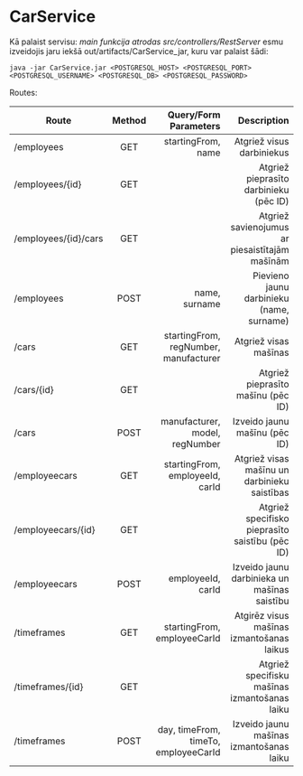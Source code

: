 # CarService

Kā palaist servisu:
*main funkcija atrodas src/controllers/RestServer*
esmu izveidojis jaru iekšā out/artifacts/CarService_jar, kuru var palaist šādi:

`java -jar CarService.jar <POSTGRESQL_HOST> <POSTGRESQL_PORT> <POSTGRESQL_USERNAME> <POSTGRESQL_DB> <POSTGRESQL_PASSWORD>`

Routes:

| Route         | Method           | Query/Form Parameters  | Description  |
| ------------- |:-------------:| -----:| -----:|
| /employees      | GET |startingFrom, name  | Atgriež visus darbiniekus
| /employees/{id}      | GET      |    | Atgriež pieprasīto darbinieku (pēc ID)
| /employees/{id}/cars      | GET      |    | Atgriež savienojumus ar piesaistītajām mašīnām
| /employees | POST      |    name, surname | Pievieno jaunu darbinieku (name, surname)
| /cars      | GET | startingFrom, regNumber, manufacturer  | Atgriež visas mašīnas
| /cars/{id}      | GET      |    | Atgriež pieprasīto mašīnu (pēc ID)
| /cars | POST      |    manufacturer, model, regNumber | Izveido jaunu mašīnu (pēc ID)
| /employeecars      | GET |  startingFrom, employeeId, carId | Atgriež visas mašīnu un darbinieku saistības
| /employeecars/{id}      | GET      |    | Atgriež specifisko pieprasīto saistību (pēc ID)
| /employeecars | POST      |    employeeId, carId | Izveido jaunu darbinieka un mašīnas saistību
| /timeframes      | GET |  startingFrom, employeeCarId| Atgirēz visus mašīnas izmantošanas laikus
| /timeframes/{id}      | GET      |    | Atgriež specifisku mašīnas izmantošanas laiku
| /timeframes | POST      |    day, timeFrom, timeTo, employeeCarId | Izveido jaunu mašīnas izmantošanas laiku
